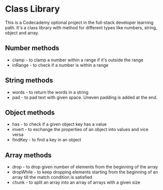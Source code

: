 # Class Library

This is a Codecademy optional project in the full-stack developer learning path. It's a class library with method for different types like numbers, string, object and array.

## Number methods

* clamp - to clamp a number within a range if it's outside the range
* inRange - to check if a number is within a range

## String methods

* words - to return the words in a string
* pad - to pad text with given space. Uneven padding is added at the end.

## Object methods

* has - to check if a given object key has a value
* invert - to exchange the properties of an object into values and vice versa
* findKey - to find a key in an object

## Array methods

* drop - to drop given number of elements from the beginning of the array
* dropWhile - to keep dropping elements starting from the beginning of an array till the match condition is satisfied
* chunk - to split an array into an array of arrays with a given size
